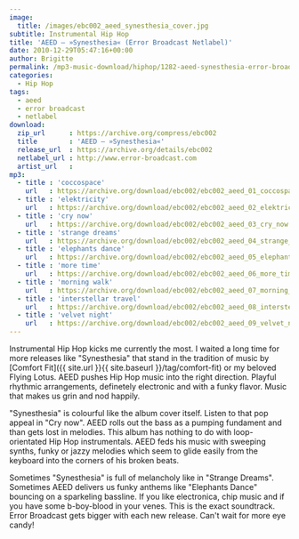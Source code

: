 ```yaml
---
image:
  title: /images/ebc002_aeed_synesthesia_cover.jpg
subtitle: Instrumental Hip Hop
title: 'AEED – »Synesthesia« (Error Broadcast Netlabel)'
date: 2010-12-29T05:47:16+00:00
author: Brigitte
permalink: /mp3-music-download/hiphop/1282-aeed-synesthesia-error-broadcast-netlabel
categories:
  - Hip Hop
tags:
  - aeed
  - error broadcast
  - netlabel
download:
  zip_url      : https://archive.org/compress/ebc002
  title        : 'AEED – »Synesthesia«'
  release_url  : https://archive.org/details/ebc002
  netlabel_url : http://www.error-broadcast.com
  artist_url   : 
mp3:
  - title : 'coccospace'
    url   : https://archive.org/download/ebc002/ebc002_aeed_01_coccospace.mp3
  - title : 'elektricity'
    url   : https://archive.org/download/ebc002/ebc002_aeed_02_elektricity.mp3
  - title : 'cry now'
    url   : https://archive.org/download/ebc002/ebc002_aeed_03_cry_now.mp3
  - title : 'strange dreams'
    url   : https://archive.org/download/ebc002/ebc002_aeed_04_strange_dreams.mp3
  - title : 'elephants dance'
    url   : https://archive.org/download/ebc002/ebc002_aeed_05_elephants_dance.mp3
  - title : 'more time'
    url   : https://archive.org/download/ebc002/ebc002_aeed_06_more_time.mp3
  - title : 'morning walk'
    url   : https://archive.org/download/ebc002/ebc002_aeed_07_morning_walk.mp3
  - title : 'interstellar travel'
    url   : https://archive.org/download/ebc002/ebc002_aeed_08_interstellar_travel.mp3
  - title : 'velvet night'
    url   : https://archive.org/download/ebc002/ebc002_aeed_09_velvet_night.mp3
---
```

Instrumental Hip Hop kicks me currently the most. I waited a long time for more releases like "Synesthesia" that stand in the tradition of music by [Comfort Fit]({{ site.url }}{{ site.baseurl }}/tag/comfort-fit) or my beloved Flying Lotus. AEED pushes Hip Hop music into the right direction. Playful rhythmic arrangements, definetely electronic and with a funky flavor. Music that makes us grin and nod happily.
<!--more-->

"Synesthesia" is colourful like the album cover itself. Listen to that pop appeal in "Cry now". AEED rolls out the bass as a pumping fundament and than gets lost in melodies. This album has nothing to do with loop-orientated Hip Hop instrumentals. AEED feds his music with sweeping synths, funky or jazzy melodies which seem to glide easily from the keyboard into the corners of his broken beats.

Sometimes "Synesthesia" is full of melancholy like in "Strange Dreams". Sometimes AEED delivers us funky anthems like "Elephants Dance" bouncing on a sparkeling bassline. If you like electronica, chip music and if you have some b-boy-blood in your venes. This is the exact soundtrack. Error Broadcast gets bigger with each new release. Can't wait for more eye candy!

